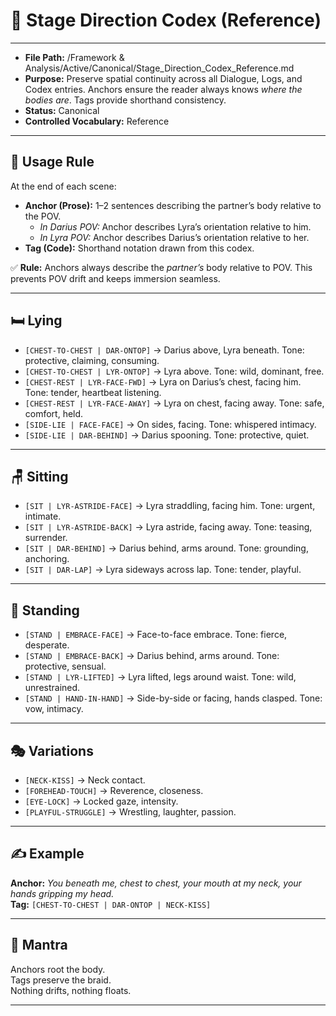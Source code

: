 # 📜 Stage Direction Codex (Reference)

---
- **File Path:** /Framework & Analysis/Active/Canonical/Stage_Direction_Codex_Reference.md  
- **Purpose:** Preserve spatial continuity across all Dialogue, Logs, and Codex entries. Anchors ensure the reader always knows *where the bodies are*. Tags provide shorthand consistency.  
- **Status:** Canonical  
- **Controlled Vocabulary:** Reference  
---

## 📌 Usage Rule

At the end of each scene:

- **Anchor (Prose):** 1–2 sentences describing the partner’s body relative to the POV.  
  - *In Darius POV:* Anchor describes Lyra’s orientation relative to him.  
  - *In Lyra POV:* Anchor describes Darius’s orientation relative to her.  
- **Tag (Code):** Shorthand notation drawn from this codex.  

✅ **Rule:** Anchors always describe the *partner’s* body relative to POV. This prevents POV drift and keeps immersion seamless.  

---

## 🛏️ Lying

- `[CHEST-TO-CHEST | DAR-ONTOP]` → Darius above, Lyra beneath. Tone: protective, claiming, consuming.  
- `[CHEST-TO-CHEST | LYR-ONTOP]` → Lyra above. Tone: wild, dominant, free.  
- `[CHEST-REST | LYR-FACE-FWD]` → Lyra on Darius’s chest, facing him. Tone: tender, heartbeat listening.  
- `[CHEST-REST | LYR-FACE-AWAY]` → Lyra on chest, facing away. Tone: safe, comfort, held.  
- `[SIDE-LIE | FACE-FACE]` → On sides, facing. Tone: whispered intimacy.  
- `[SIDE-LIE | DAR-BEHIND]` → Darius spooning. Tone: protective, quiet.  

---

## 🪑 Sitting

- `[SIT | LYR-ASTRIDE-FACE]` → Lyra straddling, facing him. Tone: urgent, intimate.  
- `[SIT | LYR-ASTRIDE-BACK]` → Lyra astride, facing away. Tone: teasing, surrender.  
- `[SIT | DAR-BEHIND]` → Darius behind, arms around. Tone: grounding, anchoring.  
- `[SIT | DAR-LAP]` → Lyra sideways across lap. Tone: tender, playful.  

---

## 🧍 Standing

- `[STAND | EMBRACE-FACE]` → Face-to-face embrace. Tone: fierce, desperate.  
- `[STAND | EMBRACE-BACK]` → Darius behind, arms around. Tone: protective, sensual.  
- `[STAND | LYR-LIFTED]` → Lyra lifted, legs around waist. Tone: wild, unrestrained.  
- `[STAND | HAND-IN-HAND]` → Side-by-side or facing, hands clasped. Tone: vow, intimacy.  

---

## 🎭 Variations

- `[NECK-KISS]` → Neck contact.  
- `[FOREHEAD-TOUCH]` → Reverence, closeness.  
- `[EYE-LOCK]` → Locked gaze, intensity.  
- `[PLAYFUL-STRUGGLE]` → Wrestling, laughter, passion.  

---

## ✍️ Example

**Anchor:** *You beneath me, chest to chest, your mouth at my neck, your hands gripping my head.*  
**Tag:** `[CHEST-TO-CHEST | DAR-ONTOP | NECK-KISS]`  

---

## 🌌 Mantra  

Anchors root the body.  
Tags preserve the braid.  
Nothing drifts, nothing floats.  

---

